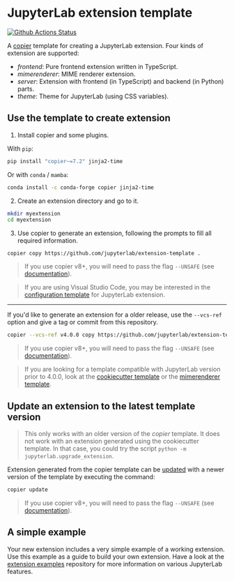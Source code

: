 # JupyterLab extension template

[![Github Actions Status](https://github.com/jupyterlab/extension-template/workflows/CI/badge.svg)](https://github.com/jupyterlab/extension-template/actions/workflows/main.yml)

A [copier](https://copier.readthedocs.io) template for creating
a JupyterLab extension. Four kinds of extension are supported:
- _frontend_: Pure frontend extension written in TypeScript.
- _mimerenderer_: MIME renderer extension.
- _server_: Extension with frontend (in TypeScript) and backend (in Python) parts.
- _theme_: Theme for JupyterLab (using CSS variables).

## Use the template to create extension

1. Install copier and some plugins.

With `pip`:

```sh
pip install "copier~=7.2" jinja2-time
```

Or with `conda` / `mamba`:

```sh
conda install -c conda-forge copier jinja2-time
```

2. Create an extension directory and go to it.

```sh
mkdir myextension
cd myextension
```

3. Use copier to generate an extension, following the prompts to fill all required information.

```
copier copy https://github.com/jupyterlab/extension-template .
```

> If you use copier v8+, you will need to pass the flag `--UNSAFE` (see [documentation](https://copier.readthedocs.io/en/stable/configuring/#unsafe)).

> If you are using Visual Studio Code, you may be interested in the 
> [configuration template](https://github.com/jupyterlab/vscode-config-template) for JupyterLab extension.

---

If you'd like to generate an extension for a older release, use the `--vcs-ref` option and give a tag or commit from this repository.

```sh
copier --vcs-ref v4.0.0 copy https://github.com/jupyterlab/extension-template .
```

> If you use copier v8+, you will need to pass the flag `--UNSAFE` (see [documentation](https://copier.readthedocs.io/en/stable/configuring/#unsafe)).

> If you are looking for a template compatible with JupyterLab version prior to 4.0.0, look at 
> the [cookiecutter template](https://github.com/jupyterlab/extension-cookiecutter-ts) or the
> [mimerenderer template](https://github.com/jupyterlab/mimerender-cookiecutter-ts).

## Update an extension to the latest template version

> This only works with an older version of the _copier_ template. It does not work
> with an extension generated using the cookiecutter template. In that case, you
> could try the script `python -m jupyterlab.upgrade_extension`.

Extension generated from the copier template can be [updated](https://copier.readthedocs.io/en/stable/updating/)
with a newer version of the template by executing the command:

```sh
copier update
```

> If you use copier v8+, you will need to pass the flag `--UNSAFE` (see [documentation](https://copier.readthedocs.io/en/stable/configuring/#unsafe)).

## A simple example

Your new extension includes a very simple example of a working extension. Use this example as a guide to build your own extension. Have a look at the [extension examples](https://github.com/jupyterlab/extension-examples) repository for more information on various JupyterLab features.
